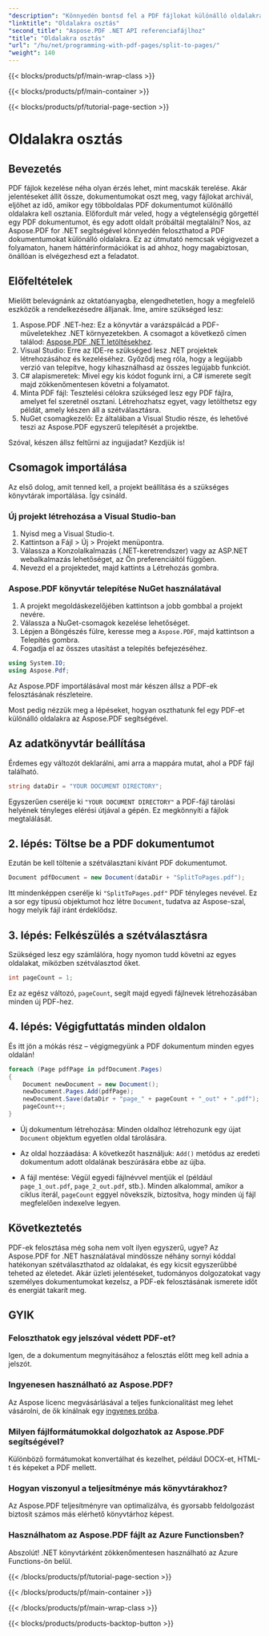 ```yaml
---
"description": "Könnyedén bontsd fel a PDF fájlokat különálló oldalakra az Aspose.PDF for .NET segítségével ezzel az átfogó oktatóanyaggal. Lépésről lépésre útmutató mellékelve."
"linktitle": "Oldalakra osztás"
"second_title": "Aspose.PDF .NET API referenciafájlhoz"
"title": "Oldalakra osztás"
"url": "/hu/net/programming-with-pdf-pages/split-to-pages/"
"weight": 140
---
```


{{< blocks/products/pf/main-wrap-class >}}

{{< blocks/products/pf/main-container >}}

{{< blocks/products/pf/tutorial-page-section >}}

# Oldalakra osztás

## Bevezetés

PDF fájlok kezelése néha olyan érzés lehet, mint macskák terelése. Akár jelentéseket állít össze, dokumentumokat oszt meg, vagy fájlokat archivál, eljöhet az idő, amikor egy többoldalas PDF dokumentumot különálló oldalakra kell osztania. Előfordult már veled, hogy a végtelenségig görgettél egy PDF dokumentumot, és egy adott oldalt próbáltál megtalálni? Nos, az Aspose.PDF for .NET segítségével könnyedén feloszthatod a PDF dokumentumokat különálló oldalakra. Ez az útmutató nemcsak végigvezet a folyamaton, hanem háttérinformációkat is ad ahhoz, hogy magabiztosan, önállóan is elvégezhesd ezt a feladatot.

## Előfeltételek

Mielőtt belevágnánk az oktatóanyagba, elengedhetetlen, hogy a megfelelő eszközök a rendelkezésedre álljanak. Íme, amire szükséged lesz:

1. Aspose.PDF .NET-hez: Ez a könyvtár a varázspálcád a PDF-műveletekhez .NET környezetekben. A csomagot a következő címen találod: [Aspose.PDF .NET letöltésekhez](https://releases.aspose.com/pdf/net/).
2. Visual Studio: Erre az IDE-re szükséged lesz .NET projektek létrehozásához és kezeléséhez. Győződj meg róla, hogy a legújabb verzió van telepítve, hogy kihasználhasd az összes legújabb funkciót.
3. C# alapismeretek: Mivel egy kis kódot fogunk írni, a C# ismerete segít majd zökkenőmentesen követni a folyamatot.
4. Minta PDF fájl: Tesztelési célokra szükséged lesz egy PDF fájlra, amelyet fel szeretnél osztani. Létrehozhatsz egyet, vagy letölthetsz egy példát, amely készen áll a szétválasztásra.
5. NuGet csomagkezelő: Ez általában a Visual Studio része, és lehetővé teszi az Aspose.PDF egyszerű telepítését a projektbe.

Szóval, készen állsz feltűrni az ingujjadat? Kezdjük is!

## Csomagok importálása

Az első dolog, amit tenned kell, a projekt beállítása és a szükséges könyvtárak importálása. Így csináld.

### Új projekt létrehozása a Visual Studio-ban

1. Nyisd meg a Visual Studio-t.
2. Kattintson a Fájl > Új > Projekt menüpontra.
3. Válassza a Konzolalkalmazás (.NET-keretrendszer) vagy az ASP.NET webalkalmazás lehetőséget, az Ön preferenciáitól függően.
4. Nevezd el a projektedet, majd kattints a Létrehozás gombra.

### Aspose.PDF könyvtár telepítése NuGet használatával

1. A projekt megoldáskezelőjében kattintson a jobb gombbal a projekt nevére.
2. Válassza a NuGet-csomagok kezelése lehetőséget.
3. Lépjen a Böngészés fülre, keresse meg a `Aspose.PDF`, majd kattintson a Telepítés gombra.
4. Fogadja el az összes utasítást a telepítés befejezéséhez.

```csharp
using System.IO;
using Aspose.Pdf;
```

Az Aspose.PDF importálásával most már készen állsz a PDF-ek felosztásának részleteire.

Most pedig nézzük meg a lépéseket, hogyan oszthatunk fel egy PDF-et különálló oldalakra az Aspose.PDF segítségével.

## Az adatkönyvtár beállítása

Érdemes egy változót deklarálni, ami arra a mappára mutat, ahol a PDF fájl található.

```csharp
string dataDir = "YOUR DOCUMENT DIRECTORY";
```

Egyszerűen cserélje ki `"YOUR DOCUMENT DIRECTORY"` a PDF-fájl tárolási helyének tényleges elérési útjával a gépén. Ez megkönnyíti a fájlok megtalálását.

## 2. lépés: Töltse be a PDF dokumentumot

Ezután be kell töltenie a szétválasztani kívánt PDF dokumentumot.

```csharp
Document pdfDocument = new Document(dataDir + "SplitToPages.pdf");
```

Itt mindenképpen cserélje ki `"SplitToPages.pdf"` PDF tényleges nevével. Ez a sor egy típusú objektumot hoz létre `Document`, tudatva az Aspose-szal, hogy melyik fájl iránt érdeklődsz.

## 3. lépés: Felkészülés a szétválasztásra

Szükséged lesz egy számlálóra, hogy nyomon tudd követni az egyes oldalakat, miközben szétválasztod őket. 

```csharp
int pageCount = 1;
```

Ez az egész változó, `pageCount`, segít majd egyedi fájlnevek létrehozásában minden új PDF-hez.

## 4. lépés: Végigfuttatás minden oldalon

És itt jön a mókás rész – végigmegyünk a PDF dokumentum minden egyes oldalán!

```csharp
foreach (Page pdfPage in pdfDocument.Pages)
{
    Document newDocument = new Document();
    newDocument.Pages.Add(pdfPage);
    newDocument.Save(dataDir + "page_" + pageCount + "_out" + ".pdf");
    pageCount++;
}
```

- Új dokumentum létrehozása: Minden oldalhoz létrehozunk egy újat `Document` objektum egyetlen oldal tárolására.
  
- Az oldal hozzáadása: A következőt használjuk: `Add()` metódus az eredeti dokumentum adott oldalának beszúrására ebbe az újba.

- A fájl mentése: Végül egyedi fájlnévvel mentjük el (például `page_1_out.pdf`, `page_2_out.pdf`, stb.). Minden alkalommal, amikor a ciklus iterál, `pageCount` eggyel növekszik, biztosítva, hogy minden új fájl megfelelően indexelve legyen. 

## Következtetés

PDF-ek felosztása még soha nem volt ilyen egyszerű, ugye? Az Aspose.PDF for .NET használatával mindössze néhány sornyi kóddal hatékonyan szétválaszthatod az oldalakat, és egy kicsit egyszerűbbé teheted az életedet. Akár üzleti jelentéseket, tudományos dolgozatokat vagy személyes dokumentumokat kezelsz, a PDF-ek felosztásának ismerete időt és energiát takarít meg.

## GYIK

### Feloszthatok egy jelszóval védett PDF-et?
Igen, de a dokumentum megnyitásához a felosztás előtt meg kell adnia a jelszót.

### Ingyenesen használható az Aspose.PDF?
Az Aspose licenc megvásárlásával a teljes funkcionalitást meg lehet vásárolni, de ők kínálnak egy [ingyenes próba](https://releases.aspose.com/).

### Milyen fájlformátumokkal dolgozhatok az Aspose.PDF segítségével?
Különböző formátumokat konvertálhat és kezelhet, például DOCX-et, HTML-t és képeket a PDF mellett.

### Hogyan viszonyul a teljesítménye más könyvtárakhoz?
Az Aspose.PDF teljesítményre van optimalizálva, és gyorsabb feldolgozást biztosít számos más elérhető könyvtárhoz képest.

### Használhatom az Aspose.PDF fájlt az Azure Functionsben?
Abszolút! .NET könyvtárként zökkenőmentesen használható az Azure Functions-ön belül.

{{< /blocks/products/pf/tutorial-page-section >}}

{{< /blocks/products/pf/main-container >}}

{{< /blocks/products/pf/main-wrap-class >}}

{{< blocks/products/products-backtop-button >}}